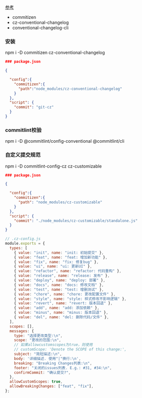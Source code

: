 [参考](https://juejin.cn/post/6844904025868271629)

- commitizen
- cz-conventional-changelog
- conventional-changelog-cli

### 安装

npm i -D commitizen cz-conventional-changelog

```json
### package.json

{

  "config":{
    "commitizen":{
      "path":"node_modules/cz-conventional-changelog"
    }
  },
  "script": {
    "commit": "git-cz"
  }
}
```

### commitlint校验

npm i -D @commitlint/config-conventional @commitlint/cli


### 自定义提交规范

npm i -D commitlint-config-cz  cz-customizable

```json
### package.json

{

  "config":{
    "commitizen":{
      "path": "node_modules/cz-customizable"
    }
  },
  "script": {
    "commit": "./node_modules/cz-customizable/standalone.js"
  }
}
```

```js
// .cz-config.js
module.exports = {
  types: [
    { value: "init", name: "init: 初始提交" },
    { value: "feat", name: "feat: 增加新功能" },
    { value: "fix", name: "fix: 修复bug" },
    { value: "ui", name: "ui: 更新UI" },
    { value: "refactor", name: "refactor: 代码重构" },
    { value: "release", name: "release: 发布" },
    { value: "deploy", name: "deploy: 部署" },
    { value: "docs", name: "docs: 修改文档" },
    { value: "test", name: "test: 增删测试" },
    { value: "chore", name: "chore: 更改配置文件" },
    { value: "style", name: "style: 样式修改不影响逻辑" },
    { value: "revert", name: "revert: 版本回退" },
    { value: "add", name: "add: 添加依赖" },
    { value: "minus", name: "minus: 版本回退" },
    { value: "del", name: "del: 删除代码/文件" },
  ],
  scopes: [],
  messages: {
    type: "选择更改类型:\n",
    scope: "更改的范围:\n",
    // 如果allowcustomscopes为true，则使用
    // customScope: 'Denote the SCOPE of this change:',
    subject: "简短描述:\n",
    body: '详细描述. 使用"|"换行:\n',
    breaking: "Breaking Changes列表:\n",
    footer: "关闭的issues列表. E.g.: #31, #34:\n",
    confirmCommit: "确认提交?",
  },
  allowCustomScopes: true,
  allowBreakingChanges: ["feat", "fix"],
};
```